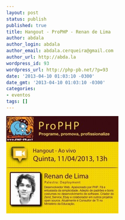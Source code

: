 ```yaml
---
layout: post
status: publish
published: true
title: Hangout - ProPHP - Renan de Lima
author: abdala
author_login: abdala
author_email: abdala.cerqueira@gmail.com
author_url: http://abda.la
wordpress_id: 93
wordpress_url: http://php-pb.net/?p=93
date: '2013-04-10 01:03:10 -0300'
date_gmt: '2013-04-10 01:03:10 -0300'
categories:
- eventos
tags: []
---
```

<p><img src="/images/prophp-300x259.jpg" width="300" height="259" /></p>

